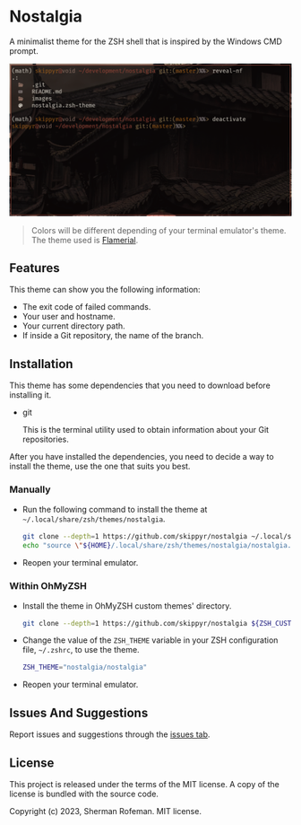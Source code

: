 # Nostalgia

A minimalist theme for the ZSH shell that is inspired by the Windows CMD prompt.

![](images/preview.png)

> Colors will be different depending of your terminal emulator's theme. The
> theme used is [Flamerial](https://github.com/skippyr/flamerial).

## Features

This theme can show you the following information:

-   The exit code of failed commands.
-   Your user and hostname.
-   Your current directory path.
-   If inside a Git repository, the name of the branch.

## Installation

This theme has some dependencies that you need to download before installing it.

-   git

    This is the terminal utility used to obtain information about your Git
    repositories.

After you have installed the dependencies, you need to decide a way to install
the theme, use the one that suits you best.

### Manually

-   Run the following command to install the theme at
    `~/.local/share/zsh/themes/nostalgia`.

    ```bash
    git clone --depth=1 https://github.com/skippyr/nostalgia ~/.local/share/zsh/themes/nostalgia &&
    echo "source \"${HOME}/.local/share/zsh/themes/nostalgia/nostalgia.zsh-theme\"" >> ~/.zshrc
    ```

-   Reopen your terminal emulator.

### Within OhMyZSH

-   Install the theme in OhMyZSH custom themes' directory.

    ```bash
    git clone --depth=1 https://github.com/skippyr/nostalgia ${ZSH_CUSTOM:-${HOME}/.oh-my-zsh/custom}/themes/nostalgia
    ```

-   Change the value of the `ZSH_THEME` variable in your ZSH configuration file,
    `~/.zshrc`, to use the theme.

    ```bash
    ZSH_THEME="nostalgia/nostalgia"
    ```

-   Reopen your terminal emulator.

## Issues And Suggestions

Report issues and suggestions through the [issues tab](https://github.com/skippyr/nostalgia/issues).

## License

This project is released under the terms of the MIT license. A copy of the
license is bundled with the source code.

Copyright (c) 2023, Sherman Rofeman. MIT license.
